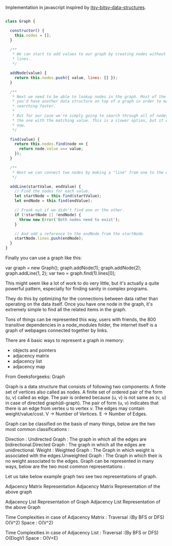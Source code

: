 Implementation in javascript inspired by [itsy-bitsy-data-structures](https://github.com/thejameskyle/itsy-bitsy-data-structures).

```javascript

class Graph {

  constructor() {
    this.nodes = [];
  }

  /**
   * We can start to add values to our graph by creating nodes without any
   * lines.
   */

  addNode(value) {
    return this.nodes.push({ value, lines: [] });
  }

  /**
   * Next we need to be able to lookup nodes in the graph. Most of the time
   * you'd have another data structure on top of a graph in order to make
   * searching faster.
   *
   * But for our case we're simply going to search through all of nodes to find
   * the one with the matching value. This is a slower option, but it works for
   * now.
   */

  find(value) {
    return this.nodes.find(node => {
      return node.value === value;
    });
  }

  /**
   * Next we can connect two nodes by making a "line" from one to the other.
   */

  addLine(startValue, endValue) {
    // Find the nodes for each value.
    let startNode = this.find(startValue);
    let endNode = this.find(endValue);

    // Freak out if we didn't find one or the other.
    if (!startNode || !endNode) {
      throw new Error('Both nodes need to exist');
    }

    // And add a reference to the endNode from the startNode.
    startNode.lines.push(endNode);
  }
}
```

Finally you can use a graph like this:

var graph = new Graph();
    graph.addNode(1);
    graph.addNode(2);
    graph.addLine(1, 2);
    var two = graph.find(1).lines[0];

This might seem like a lot of work to do very little, but it's actually a
quite powerful pattern, especially for finding sanity in complex programs.

They do this by optimizing for the connections between data rather than
operating on the data itself. Once you have one node in the graph, it's
extremely simple to find all the related items in the graph.

Tons of things can be represented this way, users with friends, the 800
transitive dependencies in a node_modules folder, the internet itself is a
graph of webpages connected together by links.

There are 4 basic ways to represent a graph in memory:
- objects and pointers
- adjacency matrix
- adjacency list
- adjacency map

From Geeksforgeeks:
Graph

Graph is a data structure that consists of following two components:
A finite set of vertices also called as nodes.
A finite set of ordered pair of the form (u, v) called as edge. The pair is ordered because (u, v) is not same as (v, u) in case of directed graph(di-graph). The pair of form (u, v) indicates that there is an edge from vertex u to vertex v. The edges may contain weight/value/cost.
V -> Number of Vertices.
E -> Number of Edges.

Graph can be classified on the basis of many things, below are the two most common classifications :

Direction :
Undirected Graph : The graph in which all the edges are bidirectional.Directed Graph : The graph in which all the edges are unidirectional.
Weight :
Weighted Graph : The Graph in which weight is associated with the edges.Unweighted Graph : The Graph in which their is no weight associated to the edges.
Graph can be represented in many ways, below are the two most common representations :

Let us take below example graph two see two representations of graph.


Adjacency Matrix Representation
Adjacency Matrix Representation of the above graph

Adjacency List Representation of Graph
Adjacency List Representation of the above Graph

Time Complexities in case of Adjacency Matrix :
Traversal :(By BFS or DFS) O(V^2)
Space : O(V^2)

Time Complexities in case of Adjacency List :
Traversal :(By BFS or DFS) O(ElogV)
Space : O(V+E)
